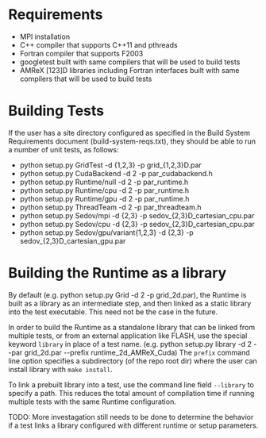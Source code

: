 Requirements
============
* MPI installation
* C++ compiler that supports C++11 and pthreads
* Fortran compiler that supports F2003
* googletest built with same compilers that will be used to build tests
* AMReX [123]D libraries including Fortran interfaces built with same compilers that will be used to build tests

Building Tests
==============
If the user has a site directory configured as specified in the Build System Requirements document (build-system-reqs.txt), they should be able to run a number of unit tests, as follows:

- python setup.py GridTest -d {1,2,3} -p grid\_{1,2,3}D.par
- python setup.py CudaBackend -d 2 -p par\_cudabackend.h
- python setup.py Runtime/null -d 2 -p par\_runtime.h
- python setup.py Runtime/cpu -d 2 -p par\_runtime.h
- python setup.py Runtime/gpu -d 2 -p par\_runtime.h
- python setup.py ThreadTeam -d 2 -p par\_threadteam.h
- python setup.py Sedov/mpi -d {2,3} -p sedov\_{2,3}D\_cartesian\_cpu.par
- python setup.py Sedov/cpu -d {2,3} -p sedov\_{2,3}D\_cartesian\_cpu.par
- python setup.py Sedov/gpu/variant{1,2,3} -d {2,3} -p sedov\_{2,3}D\_cartesian\_gpu.par

Building the Runtime as a library
=================================

By default (e.g. python setup.py Grid -d 2 -p grid\_2d.par), the Runtime is built as a library as an intermediate step, and then linked as a static library into the test executable. This need not be the case in the future.

In order to build the Runtime as a standalone library that can be linked from multiple tests, or from an external application like FLASH, use the special keyword `library` in place of a test name. (e.g. python setup.py library -d 2 --par grid\_2d.par --prefix runtime\_2d\_AMReX\_Cuda) The `prefix` command line option specifies a subdirectory (of the repo root dir) where the user can install library with `make install`.

To link a prebuilt library into a test, use the command line field `--library` to specify a path. This reduces the total amount of compilation time if running multiple tests with the same Runtime configuration.

TODO: More investagation still needs to be done to determine the behavior if a test links a library configured with different runtime or setup parameters.
